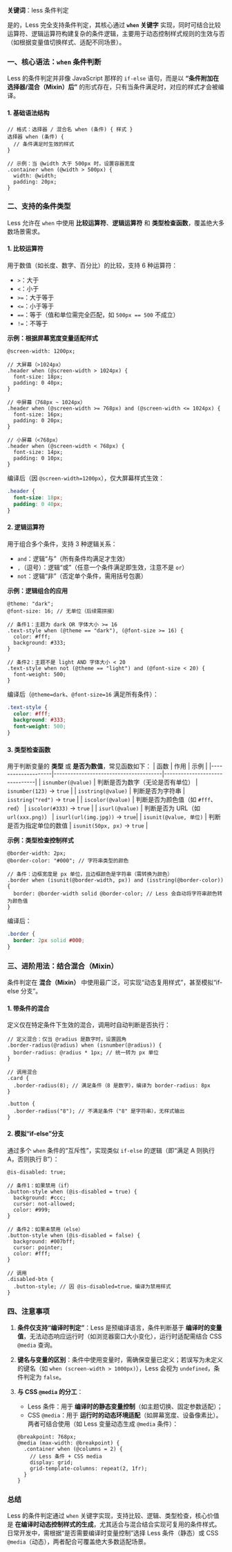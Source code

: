 **关键词**：less 条件判定

是的，Less 完全支持条件判定，其核心通过 **`when` 关键字** 实现，同时可结合比较运算符、逻辑运算符构建复杂的条件逻辑，主要用于动态控制样式规则的生效与否（如根据变量值切换样式、适配不同场景）。

### 一、核心语法：`when` 条件判断

Less 的条件判定并非像 JavaScript 那样的 `if-else` 语句，而是以 **“条件附加在选择器/混合（Mixin）后”** 的形式存在，只有当条件满足时，对应的样式才会被编译。

#### 1. 基础语法结构

```less
// 格式：选择器 / 混合名 when (条件) { 样式 }
选择器 when (条件) {
  // 条件满足时生效的样式
}

// 示例：当 @width 大于 500px 时，设置容器宽度
.container when (@width > 500px) {
  width: @width;
  padding: 20px;
}
```

### 二、支持的条件类型

Less 允许在 `when` 中使用 **比较运算符**、**逻辑运算符** 和 **类型检查函数**，覆盖绝大多数场景需求。

#### 1. 比较运算符

用于数值（如长度、数字、百分比）的比较，支持 6 种运算符：

- `>`：大于
- `<`：小于
- `>=`：大于等于
- `<=`：小于等于
- `==`：等于（值和单位需完全匹配，如 `500px == 500` 不成立）
- `!=`：不等于

**示例：根据屏幕宽度变量适配样式**

```less
@screen-width: 1200px;

// 大屏幕（>1024px）
.header when (@screen-width > 1024px) {
  font-size: 18px;
  padding: 0 40px;
}

// 中屏幕（768px ~ 1024px）
.header when (@screen-width >= 768px) and (@screen-width <= 1024px) {
  font-size: 16px;
  padding: 0 20px;
}

// 小屏幕（<768px）
.header when (@screen-width < 768px) {
  font-size: 14px;
  padding: 0 10px;
}
```

编译后（因 `@screen-width=1200px`），仅大屏幕样式生效：

```css
.header {
  font-size: 18px;
  padding: 0 40px;
}
```

#### 2. 逻辑运算符

用于组合多个条件，支持 3 种逻辑关系：

- `and`：逻辑“与”（所有条件均满足才生效）
- `,`（逗号）：逻辑“或”（任意一个条件满足即生效，注意不是 `or`）
- `not`：逻辑“非”（否定单个条件，需用括号包裹）

**示例：逻辑组合的应用**

```less
@theme: "dark";
@font-size: 16; // 无单位（后续需拼接）

// 条件1：主题为 dark OR 字体大小 >= 16
.text-style when (@theme == "dark"), (@font-size >= 16) {
  color: #fff;
  background: #333;
}

// 条件2：主题不是 light AND 字体大小 < 20
.text-style when not (@theme == "light") and (@font-size < 20) {
  font-weight: 500;
}
```

编译后（`@theme=dark`、`@font-size=16` 满足所有条件）：

```css
.text-style {
  color: #fff;
  background: #333;
  font-weight: 500;
}
```

#### 3. 类型检查函数

用于判断变量的 **类型** 或 **是否为数值**，常见函数如下：
| 函数 | 作用 | 示例 |
|--------------------|---------------------------------------|-------------------------------|
| `isnumber(@value)` | 判断是否为数字（无论是否有单位） | `isnumber(123)` → `true` |
| `isstring(@value)` | 判断是否为字符串 | `isstring("red")` → `true` |
| `iscolor(@value)` | 判断是否为颜色值（如 `#fff`、`red`） | `iscolor(#333)` → `true` |
| `isurl(@value)` | 判断是否为 URL（如 `url(xxx.png)`） | `isurl(url(img.jpg))` → `true`|
| `isunit(@value, 单位)` | 判断是否为指定单位的数值 | `isunit(50px, px)` → `true` |

**示例：类型检查控制样式**

```less
@border-width: 2px;
@border-color: "#000"; // 字符串类型的颜色

// 条件：边框宽度是 px 单位，且边框颜色是字符串（需转换为颜色）
.border when (isunit(@border-width, px)) and (isstring(@border-color)) {
  border: @border-width solid @border-color; // Less 会自动将字符串颜色转为颜色值
}
```

编译后：

```css
.border {
  border: 2px solid #000;
}
```

### 三、进阶用法：结合混合（Mixin）

条件判定在 **混合（Mixin）** 中使用最广泛，可实现“动态复用样式”，甚至模拟“if-else 分支”。

#### 1. 带条件的混合

定义仅在特定条件下生效的混合，调用时自动判断是否执行：

```less
// 定义混合：仅当 @radius 是数字时，设置圆角
.border-radius(@radius) when (isnumber(@radius)) {
  border-radius: @radius * 1px; // 统一转为 px 单位
}

// 调用混合
.card {
  .border-radius(8); // 满足条件（8 是数字），编译为 border-radius: 8px
}

.button {
  .border-radius("8"); // 不满足条件（"8" 是字符串），无样式输出
}
```

#### 2. 模拟“if-else”分支

通过多个 `when` 条件的“互斥性”，实现类似 `if-else` 的逻辑（即“满足 A 则执行 A，否则执行 B”）：

```less
@is-disabled: true;

// 条件1：如果禁用（if）
.button-style when (@is-disabled = true) {
  background: #ccc;
  cursor: not-allowed;
  color: #999;
}

// 条件2：如果未禁用（else）
.button-style when (@is-disabled = false) {
  background: #007bff;
  cursor: pointer;
  color: #fff;
}

// 调用
.disabled-btn {
  .button-style; // 因 @is-disabled=true，编译为禁用样式
}
```

### 四、注意事项

1. **条件仅支持“编译时判定”**：Less 是预编译语言，条件判断基于 **编译时的变量值**，无法动态响应运行时（如浏览器窗口大小变化），运行时适配需结合 CSS `@media` 查询。
2. **键名与变量的区别**：条件中使用变量时，需确保变量已定义；若误写为未定义的键名（如 `when (screen-width > 1000px)`），Less 会视为 `undefined`，条件判定为 `false`。

3. **与 CSS `@media` 的分工**：
   - Less 条件：用于 **编译时的静态变量控制**（如主题切换、固定参数适配）；
   - CSS `@media`：用于 **运行时的动态环境适配**（如屏幕宽度、设备像素比）。
     两者可结合使用（如 Less 变量动态生成 `@media` 条件）：
   ```less
   @breakpoint: 768px;
   @media (max-width: @breakpoint) {
     .container when (@columns = 2) {
       // Less 条件 + CSS media
       display: grid;
       grid-template-columns: repeat(2, 1fr);
     }
   }
   ```

### 总结

Less 的条件判定通过 `when` 关键字实现，支持比较、逻辑、类型检查，核心价值是 **在编译时动态控制样式的生成**，尤其适合与混合结合实现可复用的条件样式。日常开发中，需根据“是否需要编译时变量控制”选择 Less 条件（静态）或 CSS `@media`（动态），两者配合可覆盖绝大多数适配场景。
